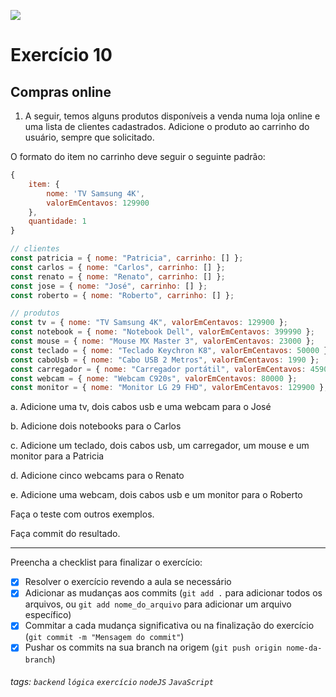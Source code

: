 ![](https://i.imgur.com/xG74tOh.png)

# Exercício 10

## Compras online

1. A seguir, temos alguns produtos disponíveis a venda numa loja online e uma lista de clientes cadastrados. Adicione o produto ao carrinho do usuário, sempre que solicitado.

O formato do item no carrinho deve seguir o seguinte padrão:

```javascript
{
    item: {
        nome: 'TV Samsung 4K',
        valorEmCentavos: 129900
    },
    quantidade: 1
}
```

```javascript
// clientes
const patricia = { nome: "Patricia", carrinho: [] };
const carlos = { nome: "Carlos", carrinho: [] };
const renato = { nome: "Renato", carrinho: [] };
const jose = { nome: "José", carrinho: [] };
const roberto = { nome: "Roberto", carrinho: [] };

// produtos
const tv = { nome: "TV Samsung 4K", valorEmCentavos: 129900 };
const notebook = { nome: "Notebook Dell", valorEmCentavos: 399990 };
const mouse = { nome: "Mouse MX Master 3", valorEmCentavos: 23000 };
const teclado = { nome: "Teclado Keychron K8", valorEmCentavos: 50000 };
const caboUsb = { nome: "Cabo USB 2 Metros", valorEmCentavos: 1990 };
const carregador = { nome: "Carregador portátil", valorEmCentavos: 4590 };
const webcam = { nome: "Webcam C920s", valorEmCentavos: 80000 };
const monitor = { nome: "Monitor LG 29 FHD", valorEmCentavos: 129900 };
```

a. Adicione uma tv, dois cabos usb e uma webcam para o José

b. Adicione dois notebooks para o Carlos

c. Adicione um teclado, dois cabos usb, um carregador, um mouse e um monitor para a Patricia

d. Adicione cinco webcams para o Renato

e. Adicione uma webcam, dois cabos usb e um monitor para o Roberto

Faça o teste com outros exemplos.

Faça commit do resultado.

---

Preencha a checklist para finalizar o exercício:

- [x] Resolver o exercício revendo a aula se necessário
- [x] Adicionar as mudanças aos commits (`git add .` para adicionar todos os arquivos, ou `git add nome_do_arquivo` para adicionar um arquivo específico)
- [x] Commitar a cada mudança significativa ou na finalização do exercício (`git commit -m "Mensagem do commit"`)
- [x] Pushar os commits na sua branch na origem (`git push origin nome-da-branch`)

###### tags: `backend` `lógica` `exercício` `nodeJS` `JavaScript`
